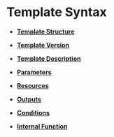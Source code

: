 # Template Syntax<a name="EN-US_TOPIC_0076468652"></a>

-   **[Template Structure](template-structure.md)**  

-   **[Template Version](template-version.md)**  

-   **[Template Description](template-description.md)**  

-   **[Parameters](parameters.md)**  

-   **[Resources](resources.md)**  

-   **[Outputs](outputs.md)**  

-   **[Conditions](conditions.md)**  

-   **[Internal Function](internal-function.md)**  



